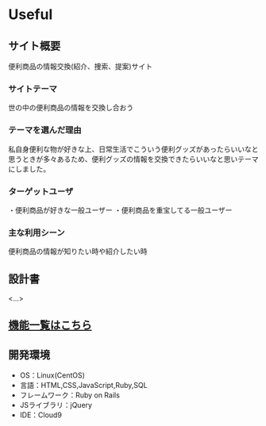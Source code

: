 # Useful

## サイト概要
便利商品の情報交換(紹介、捜索、提案)サイト

### サイトテーマ
世の中の便利商品の情報を交換し合おう

### テーマを選んだ理由
私自身便利な物が好きな上、日常生活でこういう便利グッズがあったらいいなと思うときが多々あるため、便利グッズの情報を交換できたらいいなと思いテーマにしました。

### ターゲットユーザ
・便利商品が好きな一般ユーザー
・便利商品を重宝してる一般ユーザー

### 主な利用シーン
便利商品の情報が知りたい時や紹介したい時

## 設計書
<...>

## [機能一覧はこちら](https://docs.google.com/spreadsheets/d/1QrwdTC9v8cvQZskshNr8ujW201cEfJe9HA6zmzXJ8bg/edit#gid=0)

## 開発環境
- OS：Linux(CentOS)
- 言語：HTML,CSS,JavaScript,Ruby,SQL
- フレームワーク：Ruby on Rails
- JSライブラリ：jQuery
- IDE：Cloud9


